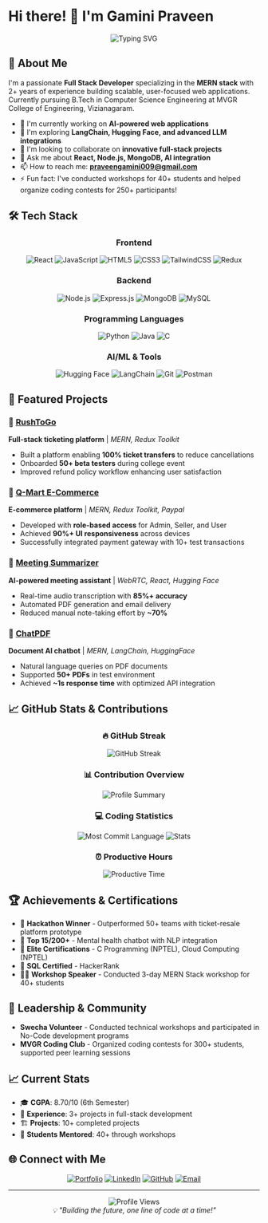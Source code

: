 # Hi there! 👋 I'm Gamini Praveen

<div align="center">
  <img src="https://readme-typing-svg.herokuapp.com?font=Fira+Code&size=24&duration=3000&pause=1000&color=36BCF7&center=true&vCenter=true&width=600&lines=Full+Stack+Developer;MERN+Stack+Specialist;AI+%26+ML+Enthusiast;Open+Source+Contributor" alt="Typing SVG" />
</div>

## 🚀 About Me

I'm a passionate **Full Stack Developer** specializing in the **MERN stack** with 2+ years of experience building scalable, user-focused web applications. Currently pursuing B.Tech in Computer Science Engineering at MVGR College of Engineering, Vizianagaram.

- 🔭 I'm currently working on **AI-powered web applications**
- 🌱 I'm exploring **LangChain, Hugging Face, and advanced LLM integrations**
- 👯 I'm looking to collaborate on **innovative full-stack projects**
- 💬 Ask me about **React, Node.js, MongoDB, AI integration**
- 📫 How to reach me: **praveengamini009@gmail.com**
- ⚡ Fun fact: I've conducted workshops for 40+ students and helped organize coding contests for 250+ participants!

## 🛠️ Tech Stack

<div align="center">

### Frontend
![React](https://img.shields.io/badge/-React-61DAFB?style=for-the-badge&logo=react&logoColor=black)
![JavaScript](https://img.shields.io/badge/-JavaScript-F7DF1E?style=for-the-badge&logo=javascript&logoColor=black)
![HTML5](https://img.shields.io/badge/-HTML5-E34F26?style=for-the-badge&logo=html5&logoColor=white)
![CSS3](https://img.shields.io/badge/-CSS3-1572B6?style=for-the-badge&logo=css3&logoColor=white)
![TailwindCSS](https://img.shields.io/badge/-TailwindCSS-38B2AC?style=for-the-badge&logo=tailwind-css&logoColor=white)
![Redux](https://img.shields.io/badge/-Redux-764ABC?style=for-the-badge&logo=redux&logoColor=white)

### Backend
![Node.js](https://img.shields.io/badge/-Node.js-339933?style=for-the-badge&logo=node.js&logoColor=white)
![Express.js](https://img.shields.io/badge/-Express.js-000000?style=for-the-badge&logo=express&logoColor=white)
![MongoDB](https://img.shields.io/badge/-MongoDB-47A248?style=for-the-badge&logo=mongodb&logoColor=white)
![MySQL](https://img.shields.io/badge/-MySQL-4479A1?style=for-the-badge&logo=mysql&logoColor=white)

### Programming Languages
![Python](https://img.shields.io/badge/-Python-3776AB?style=for-the-badge&logo=python&logoColor=white)
![Java](https://img.shields.io/badge/-Java-007396?style=for-the-badge&logo=java&logoColor=white)
![C](https://img.shields.io/badge/-C-A8B9CC?style=for-the-badge&logo=c&logoColor=black)

### AI/ML & Tools
![Hugging Face](https://img.shields.io/badge/-🤗%20Hugging%20Face-FFD21E?style=for-the-badge)
![LangChain](https://img.shields.io/badge/-🦜%20LangChain-1C3C3C?style=for-the-badge)
![Git](https://img.shields.io/badge/-Git-F05032?style=for-the-badge&logo=git&logoColor=white)
![Postman](https://img.shields.io/badge/-Postman-FF6C37?style=for-the-badge&logo=postman&logoColor=white)

</div>

## 🌟 Featured Projects

### 🎫 [RushToGo](https://github.com/praveengamini/RushToGo)
**Full-stack ticketing platform** | *MERN, Redux Toolkit*
- Built a platform enabling **100% ticket transfers** to reduce cancellations
- Onboarded **50+ beta testers** during college event
- Improved refund policy workflow enhancing user satisfaction

### 🛒 [Q-Mart E-Commerce](https://github.com/praveengamini/q-mart)
**E-commerce platform** | *MERN, Redux Toolkit, Paypal*
- Developed with **role-based access** for Admin, Seller, and User
- Achieved **90%+ UI responsiveness** across devices
- Successfully integrated payment gateway with 10+ test transactions

### 📝 [Meeting Summarizer](https://github.com/praveengamini/MeetingExtension)
**AI-powered meeting assistant** | *WebRTC, React, Hugging Face*
- Real-time audio transcription with **85%+ accuracy**
- Automated PDF generation and email delivery
- Reduced manual note-taking effort by **~70%**

### 💬 [ChatPDF](https://github.com/praveengamini/ChatPdf)
**Document AI chatbot** | *MERN, LangChain, HuggingFace*
- Natural language queries on PDF documents
- Supported **50+ PDFs** in test environment
- Achieved **~1s response time** with optimized API integration

## 📈 GitHub Stats & Contributions

<div align="center">
  
### 🔥 GitHub Streak
![GitHub Streak](https://github-readme-streak-stats.herokuapp.com?user=praveengamini&theme=radical)

### 📊 Contribution Overview
<img src="https://github-profile-summary-cards.vercel.app/api/cards/profile-details?username=praveengamini&theme=radical" alt="Profile Summary" />

### 💻 Coding Statistics
<img src="https://github-profile-summary-cards.vercel.app/api/cards/most-commit-language?username=praveengamini&theme=radical" alt="Most Commit Language" />
<img src="https://github-profile-summary-cards.vercel.app/api/cards/stats?username=praveengamini&theme=radical" alt="Stats" />

### ⏰ Productive Hours
<img src="https://github-profile-summary-cards.vercel.app/api/cards/productive-time?username=praveengamini&theme=radical&utcOffset=5.5" alt="Productive Time" />

</div>

## 🏆 Achievements & Certifications

- 🥇 **Hackathon Winner** - Outperformed 50+ teams with ticket-resale platform prototype
- 🏅 **Top 15/200+** - Mental health chatbot with NLP integration
- 📜 **Elite Certifications** - C Programming (NPTEL), Cloud Computing (NPTEL)
- 🎯 **SQL Certified** - HackerRank
- 👨‍🏫 **Workshop Speaker** - Conducted 3-day MERN Stack workshop for 40+ students

## 🤝 Leadership & Community

- **Swecha Volunteer** - Conducted technical workshops and participated in No-Code development programs
- **MVGR Coding Club** - Organized coding contests for 300+ students, supported peer learning sessions

## 📈 Current Stats
- 🎓 **CGPA**: 8.70/10 (6th Semester)
- 💼 **Experience**: 3+ projects in full-stack development
- 🏗️ **Projects**: 10+ completed projects
- 👥 **Students Mentored**: 40+ through workshops

## 🌐 Connect with Me
 
<div align="center">

[![Portfolio](https://img.shields.io/badge/-Portfolio-FF5722?style=for-the-badge&logo=google-chrome&logoColor=white)](https://praveengamini.netlify.app)
[![LinkedIn](https://img.shields.io/badge/-LinkedIn-0077B5?style=for-the-badge&logo=linkedin&logoColor=white)](https://www.linkedin.com/in/praveen-gamini-3bb729273)
[![GitHub](https://img.shields.io/badge/-GitHub-181717?style=for-the-badge&logo=github&logoColor=white)](https://github.com/praveengamini)
[![Email](https://img.shields.io/badge/-Email-D14836?style=for-the-badge&logo=gmail&logoColor=white)](mailto:praveengamini009@gmail.com)

</div>

---

<div align="center">
  <img src="https://komarev.com/ghpvc/?username=praveengamini&style=for-the-badge&color=blue" alt="Profile Views" />
</div>

<div align="center">
  <i>💡 "Building the future, one line of code at a time!"</i>
</div>
